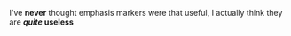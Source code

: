 I've **never** thought emphasis markers were that useful, I actually think they are ***quite* useless**
